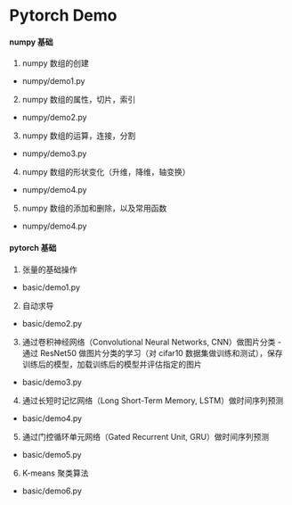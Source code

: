 ﻿# Pytorch Demo


#### numpy 基础
1. numpy 数组的创建
- numpy/demo1.py
2. numpy 数组的属性，切片，索引
- numpy/demo2.py
3. numpy 数组的运算，连接，分割
- numpy/demo3.py
4. numpy 数组的形状变化（升维，降维，轴变换）
- numpy/demo4.py
5. numpy 数组的添加和删除，以及常用函数
- numpy/demo4.py

#### pytorch 基础
1. 张量的基础操作
- basic/demo1.py
2. 自动求导
- basic/demo2.py
3. 通过卷积神经网络（Convolutional Neural Networks, CNN）做图片分类 - 通过 ResNet50 做图片分类的学习（对 cifar10 数据集做训练和测试），保存训练后的模型，加载训练后的模型并评估指定的图片
- basic/demo3.py
4. 通过长短时记忆网络（Long Short-Term Memory, LSTM）做时间序列预测
- basic/demo4.py
5. 通过门控循环单元网络（Gated Recurrent Unit, GRU）做时间序列预测
- basic/demo5.py
6. K-means 聚类算法
- basic/demo6.py